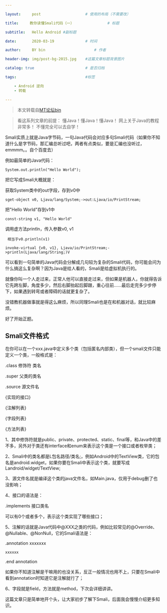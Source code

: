 ```yaml
---

layout:     post   				    # 使用的布局（不需要改）

title:     教你读懂Smali代码（一）				# 标题 

subtitle:   Hello Android #副标题

date:       2020-03-19 				# 时间

author:     BY bin 						# 作者

header-img: img/post-bg-2015.jpg 	#这篇文章标题背景图片

catalog: true 						# 是否归档

tags:								#标签

    - Android 逆向
    - 转载

---
```

> 本文转载自[MT论坛bin](https://bbs.binmt.cc/thread-1205-1-1.html)


> 看这系列文章的前提：
> 懂Java！懂Java！懂Java！
> 网上关于Java的教程非常多！
> 不懂完全可以去自学！

Smali实质上就是Java字节码，一句Java代码会对应多句Smali代码（如果你不知道什么是字节码，那汇编总听过吧，两者有点类似，要是汇编也没听过，emmmm。。自个百度去）

例如最简单的Java代码：

`System.out.println("Hello World");`

把它写成Smali大概就是：

 获取System类中的out字段，存到v0中

`sget-object v0, Ljava/lang/System;->out:Ljava/io/PrintStream;`

 把"Hello World"存到v1中

    const-string v1, "Hello World"

 调用虚方法println，传入参数v0, v1

     相当于v0.println(v1)

    invoke-virtual {v0, v1}, Ljava/io/PrintStream;->println(Ljava/lang/String;)V

可以看到一句简单的Java代码会分解成几句较为复杂的Smali代码，你可能会问为什么搞这么复杂啊？因为Java是给人看的，Smali是给虚拟机执行的。

就像你叫一个人走过来，正常人他可以直接走过来，但如果是机器人，你就得告诉它先跨左脚，角度多少，然后右脚抬起后脚跟，重心往前......最后走完多少步停下，如果遇到转弯或者障碍的话就更复杂了。

没错教机器做事就是得这么麻烦，所以同理Smali也是在和机器对话，就比较麻烦。

好了开始正题。

## Smali文件格式

在你可以在一个xxx.java中定义多个类（包括匿名内部类），但一个smali文件只能定义一个类，一般格式是：

.class 修饰符 类名

.super 父类的类名

.source 源文件名

{实现的接口}

{注解列表}

{字段列表}

{方法列表}

1、其中修饰符就是public、private、protected、static、final等，和Java中的差不多，另外对于类还有interface和enum来表示这个类是一个接口或者枚举类；

2、Smali中的类名都是L包名路径/类名;，例如Android中的TextView类，它的包名是android.widget，如果你要在Smali中表示这个类，就要写成Landroid/widget/TextView;

3、源文件名就是编译这个类的java文件名，如Main.java，仅用于debug删了也没影响；

4、接口的语法是：

.implements 接口类名

可以有0个或者多个，表示这个类实现了哪些接口；

5、注解的话就是Java代码中@XXX之类的代码，例如比较常见的@Override、@Nullable、@NonNull，它的Smali语法是：

.annotation xxxxxxx

    xxxxxx

.end annotation

如果你不知道注解是干嘛用的也没关系，反正一般情况也用不上，只要在Smali中看到annotation时知道它是注解就行了；

6、字段就是field，方法就是method，下次会详细讲讲。

这篇文章只是简单地开个头，让大家初步了解下Smali，后面我会慢慢介绍更多知识。
